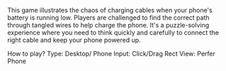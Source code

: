 This game illustrates the chaos of charging cables when your phone's battery is running low. Players are challenged to find the correct path through tangled wires to help charge the phone. It's a puzzle-solving experience where you need to think quickly and carefully to connect the right cable and keep your phone powered up.

How to play? 
Type:  Desktop/ Phone 
Input: Click/Drag Rect
View: Perfer Phone